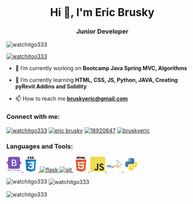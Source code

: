 <h1 align="center">Hi 👋, I'm Eric Brusky</h1>
<h3 align="center">Junior Developer</h3>

<p align="left"> <img src="https://komarev.com/ghpvc/?username=watchitgo333&label=Profile%20views&color=0e75b6&style=flat" alt="watchitgo333" /> </p>

<p align="left"> <a href="https://github.com/ryo-ma/github-profile-trophy"><img src="https://github-profile-trophy.vercel.app/?username=watchitgo333" alt="watchitgo333" /></a> </p>

- 🔭 I’m currently working on **Bootcamp Java Spring MVC, Algorithms**

- 🌱 I’m currently learning **HTML, CSS, JS, Python, JAVA, Creating pyRevit Addins and Solidity**

- 📫 How to reach me **bruskyeric@gmail.com**

<h3 align="left">Connect with me:</h3>
<p align="left">
<a href="https://dev.to/watchitgo333" target="blank"><img align="center" src="https://raw.githubusercontent.com/rahuldkjain/github-profile-readme-generator/master/src/images/icons/Social/devto.svg" alt="watchitgo333" height="30" width="40" /></a>
<a href="https://linkedin.com/in/eric brusky" target="blank"><img align="center" src="https://raw.githubusercontent.com/rahuldkjain/github-profile-readme-generator/master/src/images/icons/Social/linked-in-alt.svg" alt="eric brusky" height="30" width="40" /></a>
<a href="https://stackoverflow.com/users/18920647" target="blank"><img align="center" src="https://raw.githubusercontent.com/rahuldkjain/github-profile-readme-generator/master/src/images/icons/Social/stack-overflow.svg" alt="18920647" height="30" width="40" /></a>
<a href="https://www.hackerrank.com/bruskyeric" target="blank"><img align="center" src="https://raw.githubusercontent.com/rahuldkjain/github-profile-readme-generator/master/src/images/icons/Social/hackerrank.svg" alt="bruskyeric" height="30" width="40" /></a>
</p>

<h3 align="left">Languages and Tools:</h3>
<p align="left"> <a href="https://getbootstrap.com" target="_blank" rel="noreferrer"> <img src="https://raw.githubusercontent.com/devicons/devicon/master/icons/bootstrap/bootstrap-plain-wordmark.svg" alt="bootstrap" width="40" height="40"/> </a> <a href="https://www.w3schools.com/css/" target="_blank" rel="noreferrer"> <img src="https://raw.githubusercontent.com/devicons/devicon/master/icons/css3/css3-original-wordmark.svg" alt="css3" width="40" height="40"/> </a> <a href="https://flask.palletsprojects.com/" target="_blank" rel="noreferrer"> <img src="https://www.vectorlogo.zone/logos/pocoo_flask/pocoo_flask-icon.svg" alt="flask" width="40" height="40"/> </a> <a href="https://git-scm.com/" target="_blank" rel="noreferrer"> <img src="https://www.vectorlogo.zone/logos/git-scm/git-scm-icon.svg" alt="git" width="40" height="40"/> </a> <a href="https://www.w3.org/html/" target="_blank" rel="noreferrer"> <img src="https://raw.githubusercontent.com/devicons/devicon/master/icons/html5/html5-original-wordmark.svg" alt="html5" width="40" height="40"/> </a> <a href="https://developer.mozilla.org/en-US/docs/Web/JavaScript" target="_blank" rel="noreferrer"> <img src="https://raw.githubusercontent.com/devicons/devicon/master/icons/javascript/javascript-original.svg" alt="javascript" width="40" height="40"/> </a> <a href="https://www.mysql.com/" target="_blank" rel="noreferrer"> <img src="https://raw.githubusercontent.com/devicons/devicon/master/icons/mysql/mysql-original-wordmark.svg" alt="mysql" width="40" height="40"/> </a> <a href="https://www.python.org" target="_blank" rel="noreferrer"> <img src="https://raw.githubusercontent.com/devicons/devicon/master/icons/python/python-original.svg" alt="python" width="40" height="40"/> </a> </p>

<p><img align="left" src="https://github-readme-stats.vercel.app/api/top-langs?username=watchitgo333&show_icons=true&locale=en&layout=compact" alt="watchitgo333" /></p>

<p>&nbsp;<img align="center" src="https://github-readme-stats.vercel.app/api?username=watchitgo333&show_icons=true&locale=en" alt="watchitgo333" /></p>

<p><img align="center" src="https://github-readme-streak-stats.herokuapp.com/?user=watchitgo333&" alt="watchitgo333" /></p>
